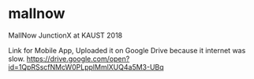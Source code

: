 # mallnow
MallNow JunctionX at KAUST 2018


Link for Mobile App, Uploaded it on Google Drive because it internet was slow. 
https://drive.google.com/open?id=1QpRSscfNMcW0PLpplMmlXUQ4a5M3-UBq

